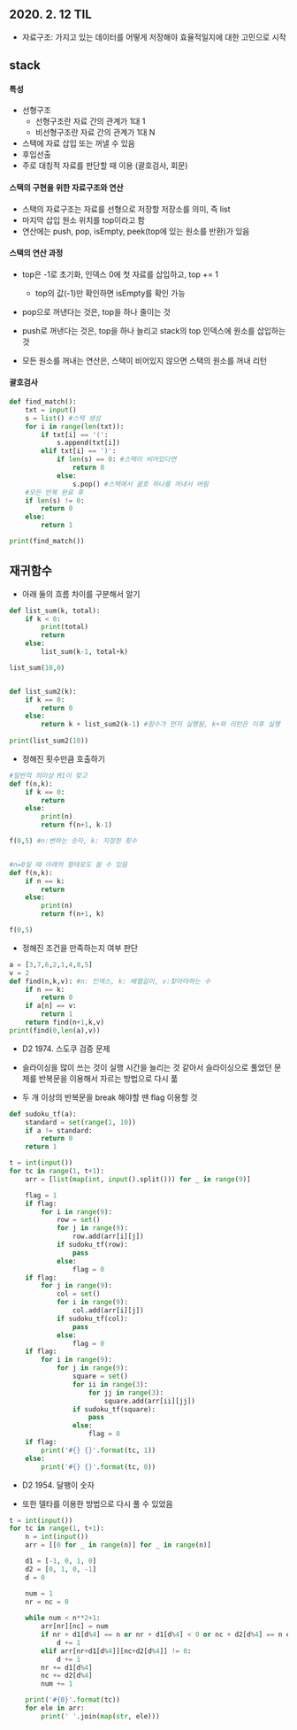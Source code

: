 ## 2020. 2. 12 TIL



- 자료구조: 가지고 있는 데이터를 어떻게 저장해야 효율적일지에 대한 고민으로 시작







## stack



#### 특성

- 선형구조
  - 선형구조란 자료 간의 관계가 1대 1
  - 비선형구조란 자료 간의 관계가 1대 N
- 스택에 자료 삽입 또는 꺼낼 수 있음
- 후입선출
- 주로 대칭적 자료를 판단할 때 이용 (괄호검사, 회문)





#### 스택의 구현을 위한 자료구조와 연산

- 스택의 자료구조는 자료를 선형으로 저장할 저장소를 의미, 즉 list
- 마지막 삽입 원소 위치를 top이라고 함
- 연산에는 push, pop, isEmpty, peek(top에 있는 원소를 반환)가 있음





#### 스택의 연산 과정

- top은 -1로 초기화, 인덱스 0에 첫 자료를 삽입하고, top += 1
  - top의 값(-1)만 확인하면 isEmpty를 확인 가능
- pop으로 꺼낸다는 것은, top을 하나 줄이는 것
- push로 꺼낸다는 것은, top을 하나 늘리고 stack의 top 인덱스에 원소를 삽입하는 것

- 모든 원소를 꺼내는 연산은, 스택이 비어있지 않으면 스택의 원소를 꺼내 리턴





#### 괄호검사

```python
def find_match():
    txt = input()
    s = list() #스택 생성
    for i in range(len(txt)):
        if txt[i] == '(':
            s.append(txt[i])
        elif txt[i] == ')':
            if len(s) == 0: #스택이 비어있다면
                return 0
            else:
                s.pop() #스택에서 괄호 하나를 꺼내서 버림
    #모든 반복 완료 후
    if len(s) != 0:
        return 0
    else:
        return 1

print(find_match())
```







## 재귀함수



- 아래 둘의 흐름 차이를 구분해서 알기

```python
def list_sum(k, total):
    if k < 0:
        print(total)
        return
    else:
        list_sum(k-1, total+k)

list_sum(10,0)


def list_sum2(k):
    if k == 0:
        return 0
    else:
        return k + list_sum2(k-1) #함수가 먼저 실행됨, k+와 리턴은 이후 실행
        
print(list_sum2(10))
```





- 정해진 횟수만큼 호출하기

```python
#일반적 의미상 M1이 맞고
def f(n,k):
    if k == 0:
        return
    else:
        print(n)
        return f(n+1, k-1)

f(0,5) #n:변하는 숫자, k: 지정한 횟수


#n=0일 때 아래의 형태로도 쓸 수 있음
def f(n,k):
    if n == k:
        return
    else:
        print(n)
        return f(n+1, k)

f(0,5)
```



- 정해진 조건을 만족하는지 여부 판단

```python
a = [3,7,6,2,1,4,8,5]
v = 2
def find(n,k,v): #n: 인덱스, k: 배열길이, v:찾아야하는 수
    if n == k:
        return 0
    if a[n] == v:
        return 1
    return find(n+1,k,v)
print(find(0,len(a),v))
```









- D2 1974. 스도쿠 검증 문제



- 슬라이싱을 많이 쓰는 것이 실행 시간을 늘리는 것 같아서
  슬라이싱으로 풀었던 문제를 반복문을 이용해서 자르는 방법으로 다시 풂
-  두 개 이상의 반복문을 break 해야할 땐 flag 이용할 것



```python
def sudoku_tf(a):
    standard = set(range(1, 10))
    if a != standard:
        return 0
    return 1

t = int(input())
for tc in range(1, t+1):
    arr = [list(map(int, input().split())) for _ in range(9)]

    flag = 1
    if flag:
        for i in range(9):
            row = set()
            for j in range(9):
                row.add(arr[i][j])
            if sudoku_tf(row):
                pass
            else:
                flag = 0
    if flag:
        for j in range(9):
            col = set()
            for i in range(9):
                col.add(arr[i][j])
            if sudoku_tf(col):
                pass
            else:
                flag = 0
    if flag:
        for i in range(9):
            for j in range(9):
                square = set()
                for ii in range(3):
                    for jj in range(3):
                        square.add(arr[ii][jj])
                if sudoku_tf(square):
                    pass
                else:
                    flag = 0
    if flag:
        print('#{} {}'.format(tc, 1))
    else:
        print('#{} {}'.format(tc, 0))
```





- D2 1954. 달팽이 숫자



- 또한 델타를 이용한 방법으로 다시 풀 수 있었음



```python
t = int(input())
for tc in range(1, t+1):
    n = int(input())
    arr = [[0 for _ in range(n)] for _ in range(n)]

    d1 = [-1, 0, 1, 0]
    d2 = [0, 1, 0, -1]
    d = 0

    num = 1
    nr = nc = 0
    
    while num < n**2+1:
        arr[nr][nc] = num
        if nr + d1[d%4] == n or nr + d1[d%4] < 0 or nc + d2[d%4] == n or nc + d2[d%4] < 0:
            d += 1
        elif arr[nr+d1[d%4]][nc+d2[d%4]] != 0:
            d += 1
        nr += d1[d%4]
        nc += d2[d%4]
        num += 1

    print('#{0}'.format(tc))
    for ele in arr:
        print(' '.join(map(str, ele)))
```

